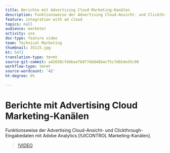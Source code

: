 ```yaml
---
title: Berichte mit Advertising Cloud Marketing-Kanälen
description: Funktionsweise der Advertising Cloud-Ansicht- und Clickthrough-Eingabedaten mit Adobe Analytics Marketing-Kanälen
feature: integration with ad cloud
topics: null
audience: marketer
activity: use
doc-type: feature video
team: Technical Marketing
thumbnail: 35115.jpg
kt: 5472
translation-type: tm+mt
source-git-commit: a42658cfd4bae7b077ddd48b4cf5c7db54e35c98
workflow-type: tm+mt
source-wordcount: '42'
ht-degree: 0%

---
```



# Berichte mit Advertising Cloud Marketing-Kanälen

Funktionsweise der Advertising Cloud-Ansicht- und Clickthrough-Eingabedaten mit Adobe Analytics [!UICONTROL Marketing-Kanälen].

>[!VIDEO](https://video.tv.adobe.com/v/35115/?quality=12&learn=on)
